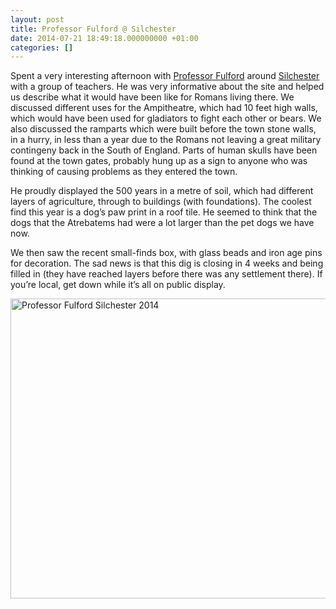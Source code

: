 ```yaml
---
layout: post
title: Professor Fulford @ Silchester 
date: 2014-07-21 18:49:18.000000000 +01:00
categories: []
---
```

Spent a very interesting afternoon with [Professor Fulford](http://www.reading.ac.uk/archaeology/about/staff/m-g-fulford.aspx) around [Silchester](https://en.wikipedia.org/wiki/Silchester) with a group of teachers. He was very informative about the site and helped us describe what it would have been like for Romans living there. We discussed different uses for the Ampitheatre, which had 10 feet high walls, which would have been used for gladiators to fight each other or bears.
We also discussed the ramparts which were built before the town stone walls, in a hurry, in less than a year due to the Romans not leaving a great military contingeny back in the South of England. Parts of human skulls have been found at the town gates, probably hung up as a sign to anyone who was thinking of causing problems as they entered the town.

He proudly displayed the 500 years in a metre of soil, which had different layers of agriculture, through to buildings (with foundations). The coolest find this year is a dog’s paw print in a roof tile. He seemed to think that the dogs that the Atrebatems had were a lot larger than the pet dogs we have now.

We then saw the recent small-finds box, with glass beads and iron age pins for decoration. The sad news is that this dig is closing in 4 weeks and being filled in (they have reached layers before there was any settlement there). If you’re local, get down while it’s all on public display.

<a data-flickr-embed="true" href="https://www.flickr.com/photos/kabads/sets/72157645815964962" title="Professor Fulford Silchester 2014"><img src="https://farm6.staticflickr.com/5565/14706615111_fed5999200_z.jpg" width="640" height="480" alt="Professor Fulford Silchester 2014"></a><script async src="//embedr.flickr.com/assets/client-code.js" charset="utf-8"></script>

</p>
